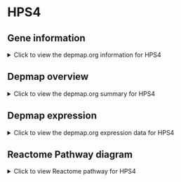 <h1>HPS4</h1>

<h2>Gene information</h2>
<details>
  <summary>Click to view the depmap.org information for HPS4</summary>
  <iframe src="https://depmap.org/portal/gene/HPS4?tab=about" style="border:none;width:100%;height:800px"></iframe>
</details>

<h2>Depmap overview</h2>
<details>
  <summary>Click to view the depmap.org summary for HPS4</summary>
  <iframe src="https://depmap.org/portal/gene/HPS4?tab=overview" style="border:none;width:100%;height:800px"></iframe>
</details>

<h2>Depmap expression</h2>
<details>
  <summary>Click to view the depmap.org expression data for HPS4</summary>
  <iframe src="https://depmap.org/portal/gene/HPS4?tab=characterization" style="border:none;width:100%;height:800px"></iframe>
</details>



<h2>Reactome Pathway diagram</h2>
<details>
  <summary>Click to view Reactome pathway for HPS4</summary>
  <p>RAB GEFs exchange GTP for GDP on RABs</p>
  <iframe src="https://reactome.org/PathwayBrowser/#/R-HSA-8876198" style="border:none;width:100%;height:800px"></iframe>
</details>



